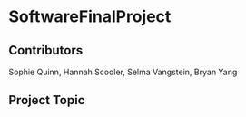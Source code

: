 # SoftwareFinalProject

## Contributors 

Sophie Quinn, Hannah Scooler, Selma Vangstein, Bryan Yang

## Project Topic 


